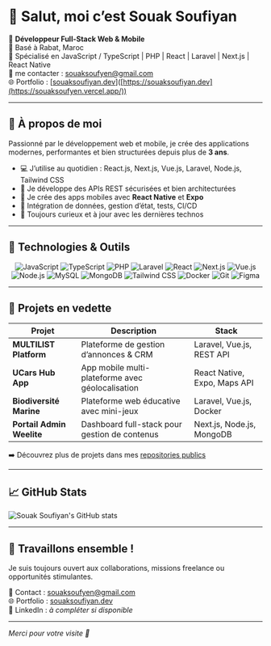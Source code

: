 # 👋 Salut, moi c’est Souak Soufiyan

🎯 **Développeur Full-Stack Web & Mobile**  
📍 Basé à Rabat, Maroc  
💼 Spécialisé en JavaScript / TypeScript | PHP | React | Laravel | Next.js | React Native  
📧 me contacter : [souaksoufyen@gmail.com](mailto:souaksoufyen@gmail.com)  
🌐 Portfolio : [[souaksoufiyan.dev](https://souaksoufyen.vercel.app/)]([https://souaksoufiyan.dev](https://souaksoufyen.vercel.app/)) <!-- Remplace ce lien s’il est différent -->

---

## 🧠 À propos de moi

Passionné par le développement web et mobile, je crée des applications modernes, performantes et bien structurées depuis plus de **3 ans**.

- 💻 J’utilise au quotidien : React.js, Next.js, Vue.js, Laravel, Node.js, Tailwind CSS
- 🔐 Je développe des APIs REST sécurisées et bien architecturées
- 📱 Je crée des apps mobiles avec **React Native** et **Expo**
- 🔁 Intégration de données, gestion d’état, tests, CI/CD
- 🚀 Toujours curieux et à jour avec les dernières technos

---

## 🚀 Technologies & Outils

<div align="center">
  
![JavaScript](https://img.shields.io/badge/-JavaScript-black?style=flat-square&logo=javascript)
![TypeScript](https://img.shields.io/badge/-TypeScript-3178C6?style=flat-square&logo=typescript&logoColor=white)
![PHP](https://img.shields.io/badge/-PHP-777BB4?style=flat-square&logo=php&logoColor=white)
![Laravel](https://img.shields.io/badge/-Laravel-E74430?style=flat-square&logo=laravel&logoColor=white)
![React](https://img.shields.io/badge/-React-61DAFB?style=flat-square&logo=react&logoColor=black)
![Next.js](https://img.shields.io/badge/-Next.js-000?style=flat-square&logo=nextdotjs)
![Vue.js](https://img.shields.io/badge/-Vue.js-42b883?style=flat-square&logo=vue.js&logoColor=white)
![Node.js](https://img.shields.io/badge/-Node.js-339933?style=flat-square&logo=node.js&logoColor=white)
![MySQL](https://img.shields.io/badge/-MySQL-4479A1?style=flat-square&logo=mysql&logoColor=white)
![MongoDB](https://img.shields.io/badge/-MongoDB-47A248?style=flat-square&logo=mongodb&logoColor=white)
![Tailwind CSS](https://img.shields.io/badge/-Tailwind_CSS-38B2AC?style=flat-square&logo=tailwind-css&logoColor=white)
![Docker](https://img.shields.io/badge/-Docker-2496ED?style=flat-square&logo=docker&logoColor=white)
![Git](https://img.shields.io/badge/-Git-F05032?style=flat-square&logo=git&logoColor=white)
![Figma](https://img.shields.io/badge/-Figma-F24E1E?style=flat-square&logo=figma&logoColor=white)

</div>

---

## 📂 Projets en vedette

| Projet | Description | Stack |
|--------|-------------|-------|
| **MULTILIST Platform** | Plateforme de gestion d’annonces & CRM | Laravel, Vue.js, REST API |
| **UCars Hub App** | App mobile multi-plateforme avec géolocalisation | React Native, Expo, Maps API |
| **Biodiversité Marine** | Plateforme web éducative avec mini-jeux | Laravel, Vue.js, Docker |
| **Portail Admin Weelite** | Dashboard full-stack pour gestion de contenus | Next.js, Node.js, MongoDB |

➡️ Découvrez plus de projets dans mes [repositories publics](https://github.com/souaksoufiyan?tab=repositories)

---

## 📈 GitHub Stats

![Souak Soufiyan's GitHub stats](https://github-readme-stats.vercel.app/api?username=souaksoufiyan&show_icons=true&theme=tokyonight)

---

## 🤝 Travaillons ensemble !

Je suis toujours ouvert aux collaborations, missions freelance ou opportunités stimulantes.

📩 Contact : [souaksoufyen@gmail.com](mailto:souaksoufyen@gmail.com)  
🌐 Portfolio : [souaksoufiyan.dev](https://souaksoufiyan.dev)  
📎 LinkedIn : *à compléter si disponible*

---

*Merci pour votre visite 🙌*

